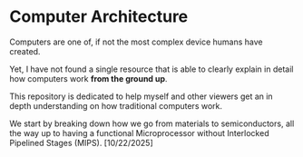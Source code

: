 # Computer Architecture

Computers are one of, if not the most complex device humans have created.

Yet, I have not found a single resource that is able to clearly explain in detail how computers work **from the ground up**.

This repository is dedicated to help myself and other viewers get an in depth understanding on how traditional computers work. 

We start by breaking down how we go from materials to semiconductors, all the way up to having a functional Microprocessor without Interlocked Pipelined Stages (MIPS).                               [10/22/2025]
